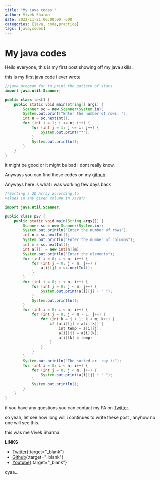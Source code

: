 ```yaml
---
title: "My java codes."
author: Vivek Sharma
date: 2022-11-21 00:00:00 -500
categories: [java, code,practice]
tags: [java,codes]
---
```

# My java codes

Hello everyone,
this is my first post showing off my java skills.

this is my first java code i ever wrote

```java
//java program for to print the pattern of stars
import java.util.Scanner;

public class test1 {
    public static void main(String[] args) {
        Scanner sc = new Scanner(System.in);
        System.out.print("Enter the number of rows: ");
        int n = sc.nextInt();
        for (int i = 1; i <= n; i++) {
            for (int j = 1; j <= i; j++) {
                System.out.print("*");
            }
            System.out.println();
        }
    }
}
```

it might be good or it might be bad i dont really know.

Anyways you can find these codes on my [github](https://github.com/ifsvivek/Codes).

Anyways here is what i was working few days back

```java
/*Sorting a 2D Array according to 
values in any given column in Java*/

import java.util.Scanner;

public class p27 {
    public static void main(String args[]) {
        Scanner sc = new Scanner(System.in);
        System.out.println("Enter the number of rows");
        int n = sc.nextInt();
        System.out.println("Enter the number of columns");
        int m = sc.nextInt();
        int a[][] = new int[n][m];
        System.out.println("Enter the elements");
        for (int i = 0; i < n; i++) {
            for (int j = 0; j < m; j++) {
                a[i][j] = sc.nextInt();
            }
        }
        for (int i = 0; i < n; i++) {
            for (int j = 0; j < m; j++) {
                System.out.print(a[i][j] + " ");
            }
            System.out.println();
        }
        for (int i = 0; i < n; i++) {
            for (int j = 0; j < m - 1; j++) {
                for (int k = j + 1; k < m; k++) {
                    if (a[i][j] > a[i][k]) {
                        int temp = a[i][j];
                        a[i][j] = a[i][k];
                        a[i][k] = temp;
                    }
                }
            }
        }
        System.out.println("The sorted ar  ray is");
        for (int i = 0; i < n; i++) {
            for (int j = 0; j < m; j++) {
                System.out.print(a[i][j] + " ");
            }
            System.out.println();
        }
    }
}
```

if you have any questions you can contact my PA on [Twitter](https://twitter.com/spyscientist03).

so yeah, let see how long will i continues to write these post
, anyhow no one will see this.

this was me Vivek Sharma.

**LINKS**

* [Twitter](https://twitter.com/ifsvivek/){:target="_blank"}
* [Github](https://github.com/ifsvivek/){:target="_blank"}
* [Youtube](https://www.youtube.com/@ifsvivek){:target="_blank"}

cyaa...
